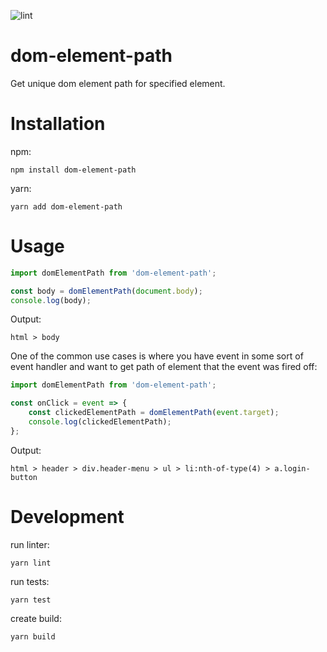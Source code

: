 ![lint](https://github.com/zypox/dom-element-path/workflows/ci/badge.svg)

# dom-element-path

Get unique dom element path for specified element.

# Installation


npm:
```
npm install dom-element-path
```

yarn:
```
yarn add dom-element-path
```

# Usage

```javascript
import domElementPath from 'dom-element-path';

const body = domElementPath(document.body);
console.log(body);
```

Output:

```
html > body
```

One of the common use cases is where you have event in some sort of event handler and want to get path of element that the event was fired off:

```javascript
import domElementPath from 'dom-element-path';

const onClick = event => {
    const clickedElementPath = domElementPath(event.target);
    console.log(clickedElementPath);
};
```

Output:

```
html > header > div.header-menu > ul > li:nth-of-type(4) > a.login-button
```

# Development

run linter:
```
yarn lint
```

run tests:
```
yarn test
```

create build:
```
yarn build
```
